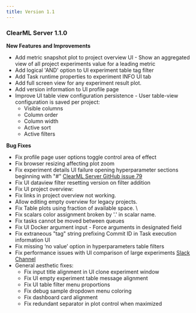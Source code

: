 ```yaml
---
title: Version 1.1
---
```


### ClearML Server 1.1.0 

**New Features and Improvements**
- Add metric snapshot plot to project overview UI - Show an aggregated view of all project experiments value for a leading metric
- Add logical 'AND' option to UI experiment table tag filter
- Add Task runtime properties to experiment INFO UI tab 
- Add full screen view for any experiment result plot.
- Add version information to UI profile page
- Improve UI table view configuration persistence - User table-view configuration is saved per project:
    - Visible columns 
    - Column order
    - Column width
    - Active sort
    - Active filters

**Bug Fixes**

- Fix profile page user options toggle control area of effect
- Fix browser resizing affecting plot zoom
- Fix experiment details UI failure opening hyperparameter sections beginning with "#" [ClearML Server GitHub issue 79](https://github.com/allegroai/clearml-server/issues/79)  
- Fix UI dataview filter resetting version on filter addition
- Fix UI project overview:
- Fix links in project overview not working.  
- Allow editing empty overview for legacy projects.
- Fix Table plots using fraction of available space.  \
- Fix scalars color assignment broken by '.' in scalar name.
- Fix tasks cannot be moved between queues
- Fix UI Docker argument input - Force arguments in designated field
- Fix extraneous "tag" string prefixing Commit ID in Task execution information UI
- Fix missing ‘no value’ option in hyperparameters table filters
- Fix performance issues with UI comparison of  large experiments [Slack Channel](https://clearml.slack.com/archives/CTK20V944/p1621698235159800)
- General aesthetic fixes:
    - Fix input title alignment in UI clone experiment window
    - Fix UI empty experiment table message alignment
    - Fix UI table filter menu proportions
    - Fix debug sample dropdown menu coloring
    - Fix dashboard card alignment
    - Fix redundant separator in plot control when maximized
